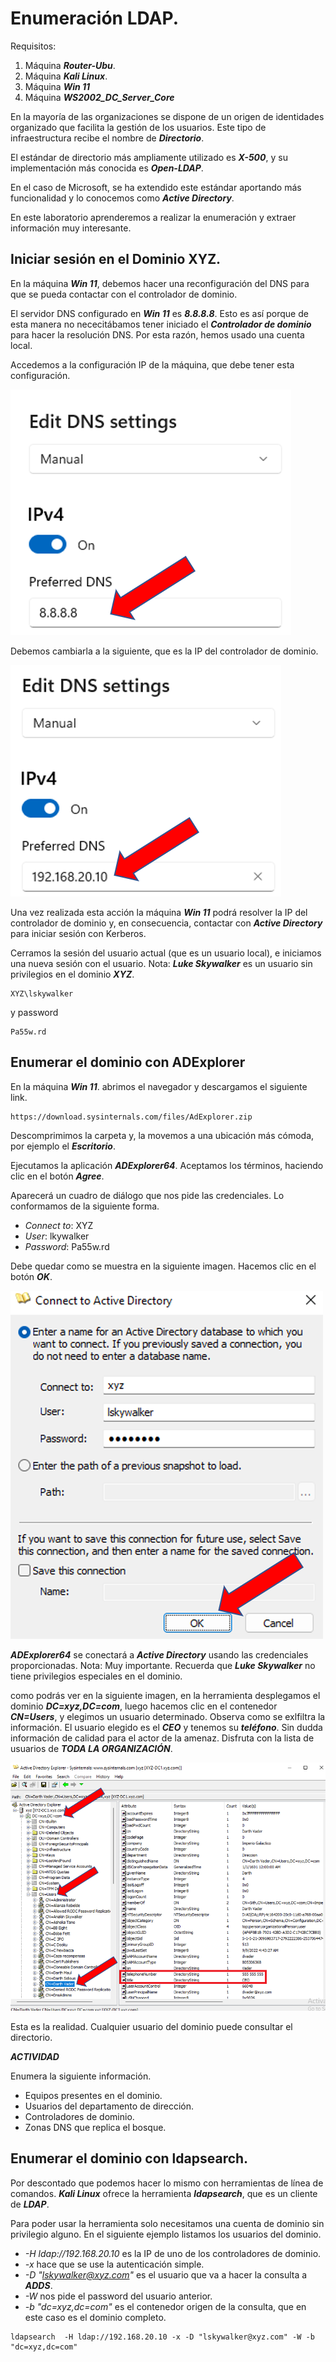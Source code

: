 # Enumeración LDAP.

Requisitos:
1. Máquina ***Router-Ubu***.
2. Máquina ***Kali Linux***.
3. Máquina ***Win 11***
4. Máquina ***WS2002_DC_Server_Core***


En la mayoría de las organizaciones se dispone de un origen de identidades organizado que facilita la gestión de los usuarios. Este tipo de infraestructura recibe el nombre de ***Directorio***.

El estándar de directorio más ampliamente utilizado es ***X-500***, y su implementación más conocida es ***Open-LDAP***.

En el caso de Microsoft, se ha extendido este estándar aportando más funcionalidad y lo conocemos como ***Active Directory***.

En este laboratorio aprenderemos a realizar la enumeración y extraer información muy interesante.

## Iniciar sesión en el Dominio XYZ.

En la máquina ***Win 11***, debemos hacer una reconfiguración del DNS para que se pueda contactar con el controlador de dominio.

El servidor DNS configurado en ***Win 11*** es ***8.8.8.8***. Esto es así porque de esta manera no nececitábamos tener iniciado el ***Controlador de dominio*** para hacer la resolución DNS. Por esta razón, hemos usado una cuenta local.

Accedemos a la configuración IP de la máquina, que debe tener esta configuración.

![DNS 8.8.8.8](../img/lab-04-C/202209091036.png)

Debemos cambiarla a la siguiente, que es la IP del controlador de dominio.

![DNS 192.168.20.10](../img/lab-04-C/202209091039.png)

Una vez realizada esta acción la máquina ***Win 11*** podrá resolver la IP del controlador de dominio y, en consecuencia, contactar con ***Active Directory*** para iniciar sesión con Kerberos.

Cerramos la sesión del usuario actual (que es un usuario local), e iniciamos una nueva sesión con el usuario.
Nota: ***Luke Skywalker*** es un usuario sin privilegios en el dominio ***XYZ***.
```
XYZ\lskywalker
``` 

y password
```
Pa55w.rd
```

## Enumerar el dominio con ADExplorer

En la máquina ***Win 11***. abrimos el navegador y descargamos el siguiente link.
```
https://download.sysinternals.com/files/AdExplorer.zip
```

Descomprimimos la carpeta y, la movemos a una ubicación más cómoda, por ejemplo el ***Escritorio***.

Ejecutamos la aplicación ***ADExplorer64***. Aceptamos los términos, haciendo clic en el botón ***Agree***.

Aparecerá un cuadro de diálogo que nos pide las credenciales. Lo conformamos de la siguiente forma.

* *Connect to*: XYZ
* *User*: lkywalker
* *Password*: Pa55w.rd

Debe quedar como se muestra en la siguiente imagen. Hacemos clic en el botón ***OK***. 

![ADExplorer Login](../img/lab-04-C/202209091200.png)

***ADExplorer64*** se conectará a ***Active Directory*** usando las credenciales proporcionadas.
Nota: Muy importante. Recuerda que ***Luke Skywalker*** no tiene privilegios especiales en el dominio.

como podrás ver en la siguiente imagen, en la herramienta desplegamos el dominio ***DC=xyz,DC=com***, luego hacemos clic en el contenedor ***CN=Users***, y elegimos un usuario determinado. Observa como se exlfiltra la información. El usuario elegido es el ***CEO*** y tenemos su ***teléfono***. Sin dudda información de calidad para el actor de la amenaz. Disfruta con la lista de usuarios de ***TODA LA ORGANIZACIÓN***.

![Darth Vader](../img/lab-04-C/202209091352.png)

Esta es la realidad. Cualquier usuario del dominio puede consultar el directorio.

***ACTIVIDAD***

Enumera la siguiente información.

* Equipos presentes en el dominio.
* Usuarios del departamento de dirección.
* Controladores de dominio.
* Zonas DNS que replica el bosque.

## Enumerar el dominio con ldapsearch.

Por descontado que podemos hacer lo mismo con herramientas de línea de comandos. ***Kali Linux*** ofrece la herramienta ***ldapsearch***, que es un cliente de ***LDAP***.

Para poder usar la herramienta solo necesitamos una cuenta de dominio sin privilegio alguno. En el siguiente ejemplo listamos los usuarios del dominio.
* *-H ldap://192.168.20.10* es la IP de uno de los controladores de dominio.
* *-x* hace que se use la autenticación simple.
* *-D "lskywalker@xyz.com"* es el usuario que va a hacer la consulta a ***ADDS***.
* *-W* nos pide el password del usuario anterior.
* *-b "dc=xyz,dc=com"* es el contenedor origen de la consulta, que en este caso es el dominio completo.
```
ldapsearch  -H ldap://192.168.20.10 -x -D "lskywalker@xyz.com" -W -b "dc=xyz,dc=com"
```


